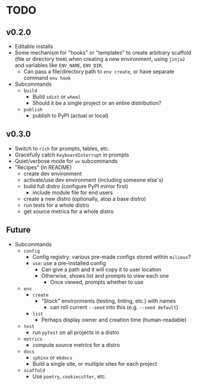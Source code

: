 <!-- markdownlint-disable MD034 -->

# TODO

## v0.2.0

- Editable installs
- Some mechanism for "hooks" or "templates" to create arbitrary scaffold (file or directory tree) when creating a new environment, using `jinja2` and variables like `ENV_NAME`, `ENV_DIR`.
    - Can pass a file/directory path to `env create`, or have separate command `env hook`
- Subcommands
    - `build`
        - Build `sdist` or `wheel`
        - Should it be a single project or an entire distribution?
    - `publish`
        - publish to PyPI (actual or local)

## v0.3.0

- Switch to `rich` for prompts, tables, etc.
- Gracefully catch `KeyboardInterrupt` in prompts
- Quiet/verbose mode for `uv` subcommands
- "Recipes" (in README)
    - create dev environment
    - activate/use dev environment (including someone else's)
    - build full distro (configure PyPI mirror first)
        - include module file for end users
    - create a new distro (optionally, atop a base distro)
    - run tests for a whole distro
    - get source metrics for a whole distro

## Future

- Subcommands
    - `config`
        - Config registry: various pre-made configs stored within `milieux`?
        - `use`: use a pre-installed config
            - Can give a path and it will copy it to user location
            - Otherwise, shows list and prompts to view each one
                - Once viewed, prompts whether to use
    - `env`
        - `create`
            - "Stock" environments (testing, linting, etc.) with names
                - can roll current `--seed` into this (e.g. `--seed default`)
        - `list`
            - Perhaps display owner and creation time (human-readable)
    - `test`
        - run `pytest` on all projects in a distro
    - `metrics`
        - compute source metrics for a distro
    - `docs`
        - `sphinx` or `mkdocs`
        - Build a single site, or multiple sites for each project
    - `scaffold`
        - Use `poetry`, `cookiecutter`, etc.
